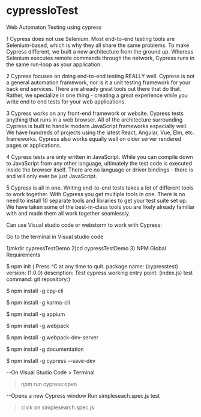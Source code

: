 # cypressIoTest
Web Automaton Testing using cypress

1 Cypress does not use Selenium.
Most end-to-end testing tools are Selenium-based, which is why they all share the same problems. To make Cypress different, we built a new architecture from the ground up. Whereas Selenium executes remote commands through the network, Cypress runs in the same run-loop as your application.

2 Cypress focuses on doing end-to-end testing REALLY well.
Cypress is not a general automation framework, nor is it a unit testing framework for your back end services. There are already great tools out there that do that. Rather, we specialize in one thing - creating a great experience while you write end to end tests for your web applications.

3 Cypress works on any front-end framework or website.
Cypress tests anything that runs in a web browser. All of the architecture surrounding Cypress is built to handle modern JavaScript frameworks especially well. We have hundreds of projects using the latest React, Angular, Vue, Elm, etc. frameworks. Cypress also works equally well on older server rendered pages or applications.

4 Cypress tests are only written in JavaScript.
While you can compile down to JavaScript from any other language, ultimately the test code is executed inside the browser itself. There are no language or driver bindings - there is and will only ever be just JavaScript.

5 Cypress is all in one.
Writing end-to-end tests takes a lot of different tools to work together. With Cypress you get multiple tools in one. There is no need to install 10 separate tools and libraries to get your test suite set up. We have taken some of the best-in-class tools you are likely already familiar with and made them all work together seamlessly.


Can use Visual studio code or webstorm to work with Cypress:

Go to the terminal in Visual studio code 

1)mkdir cypressTestDemo
2)cd cypressTestDemo
3) NPM Global Requirements

  $ npm init
     ( Press ^C at any time to quit. package name: (cypresstest) version: (1.0.0) description: Test cypress working entry point: (index.js) test command: git repository:)
     
  $ npm install -g cpy-cli
  
  $ npm install -g karma-cli
  
  $ npm install -g appium
  
  $ npm install -g webpack
  
  $ npm install -g webpack-dev-server
  
  $ npm install -g documentation
  
  $ npm install -g cypress --save-dev


--On Visual Studio Code > Terminal
>  npm run cypress:open

--Opens a new Cypress window
Run simpleseach.spec.js test
>    click on simplesearch.spec.js
